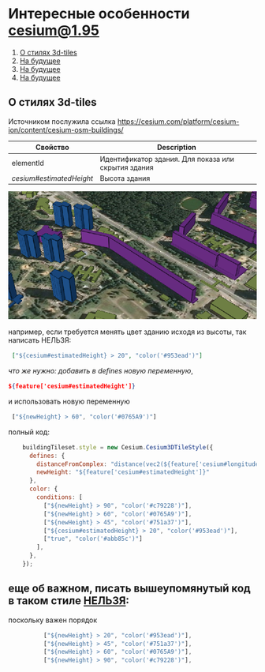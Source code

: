 # Интересные особенности cesium@1.95
1. [О стилях 3d-tiles ](#--3d-tiles)
2. [На будущее](#ex)
3. [На будущее](#ex)
4. [На будущее](#ex)


## О стилях 3d-tiles 

Источником послужила ссылка https://cesium.com/platform/cesium-ion/content/cesium-osm-buildings/

| Свойство                  | Description                                         |
|---------------------------|-----------------------------------------------------|
| elementId                 | Идентификатор здания. Для показа или скрытия здания |
| *cesium#estimatedHeight*	 | Высота здания                                       |

![img_1.png](img_1.png)

например, если требуется менять цвет зданию исходя из высоты, так написать НЕЛЬЗЯ:
```json
 ["${cesium#estimatedHeight} > 20", "color('#953ead')"] 
```

*что же нужно: добавить в defines новую переменную*,
```json 
${feature['cesium#estimatedHeight']} 
``` 
и использовать новую переменную
```javascript
 ["${newHeight} > 60", "color('#0765A9')"]
```
          

полный код:

```javascript 
    buildingTileset.style = new Cesium.Cesium3DTileStyle({
      defines: {
        distanceFromComplex: "distance(vec2(${feature['cesium#longitude']}, ${feature['cesium#latitude']}), vec2(37.175657, 55.989027))",
        newHeight: "${feature['cesium#estimatedHeight']}"
      },
      color: {
        conditions: [
          ["${newHeight} > 90", "color('#c79228')"],
          ["${newHeight} > 60", "color('#0765A9')"],
          ["${newHeight} > 45", "color('#751a37')"],
          ["${cesium#estimatedHeight} > 20", "color('#953ead')"],
          ["true", "color('#abb85c')"]
        ],
      },
    });
```

## еще об важном, писать вышеупомянутый код в таком стиле <ins>**НЕЛЬЗЯ**</ins>:
поскольку важен порядок
```javascript
          ["${newHeight} > 20", "color('#953ead')"],
          ["${newHeight} > 45", "color('#751a37')"],
          ["${newHeight} > 60", "color('#0765A9')"],
          ["${newHeight} > 90", "color('#c79228')"],
```
